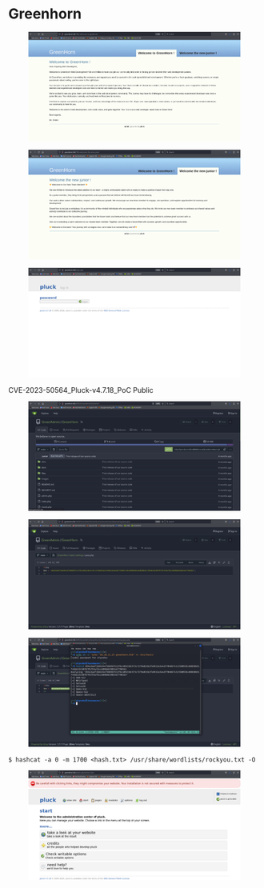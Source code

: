 # Greenhorn

<figure><img src="../.gitbook/assets/image (73).png" alt=""><figcaption></figcaption></figure>

<figure><img src="../.gitbook/assets/image (74).png" alt=""><figcaption></figcaption></figure>

<figure><img src="../.gitbook/assets/image (75).png" alt=""><figcaption></figcaption></figure>

CVE-2023-50564\_Pluck-v4.7.18\_PoC Public&#x20;

<figure><img src="../.gitbook/assets/image (76).png" alt=""><figcaption></figcaption></figure>

<figure><img src="../.gitbook/assets/image (77).png" alt=""><figcaption></figcaption></figure>

<figure><img src="../.gitbook/assets/image (78).png" alt=""><figcaption></figcaption></figure>

```shell-session
$ hashcat -a 0 -m 1700 <hash.txt> /usr/share/wordlists/rockyou.txt -O
```

<figure><img src="../.gitbook/assets/image (79).png" alt=""><figcaption></figcaption></figure>
